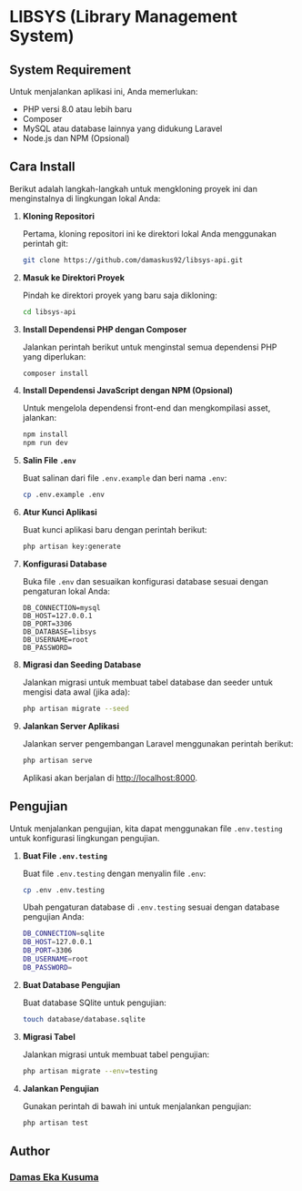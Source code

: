 # LIBSYS (Library Management System)

## System Requirement

Untuk menjalankan aplikasi ini, Anda memerlukan:

- PHP versi 8.0 atau lebih baru
- Composer
- MySQL atau database lainnya yang didukung Laravel
- Node.js dan NPM (Opsional)

## Cara Install

Berikut adalah langkah-langkah untuk mengkloning proyek ini dan menginstalnya di lingkungan lokal Anda:

1. **Kloning Repositori**

   Pertama, kloning repositori ini ke direktori lokal Anda menggunakan perintah git:

   ```bash
   git clone https://github.com/damaskus92/libsys-api.git
   ```

2. **Masuk ke Direktori Proyek**

   Pindah ke direktori proyek yang baru saja dikloning:

   ```bash
   cd libsys-api
   ```

3. **Install Dependensi PHP dengan Composer**

   Jalankan perintah berikut untuk menginstal semua dependensi PHP yang diperlukan:

   ```bash
   composer install
   ```

4. **Install Dependensi JavaScript dengan NPM (Opsional)**

   Untuk mengelola dependensi front-end dan mengkompilasi asset, jalankan:

   ```bash
   npm install
   npm run dev
   ```

5. **Salin File `.env`**

   Buat salinan dari file `.env.example` dan beri nama `.env`:

   ```bash
   cp .env.example .env
   ```

6. **Atur Kunci Aplikasi**

   Buat kunci aplikasi baru dengan perintah berikut:

   ```bash
   php artisan key:generate
   ```

7. **Konfigurasi Database**

   Buka file `.env` dan sesuaikan konfigurasi database sesuai dengan pengaturan lokal Anda:

   ```env
   DB_CONNECTION=mysql
   DB_HOST=127.0.0.1
   DB_PORT=3306
   DB_DATABASE=libsys
   DB_USERNAME=root
   DB_PASSWORD=
   ```

8. **Migrasi dan Seeding Database**

   Jalankan migrasi untuk membuat tabel database dan seeder untuk mengisi data awal (jika ada):

   ```bash
   php artisan migrate --seed
   ```

9. **Jalankan Server Aplikasi**

   Jalankan server pengembangan Laravel menggunakan perintah berikut:

   ```bash
   php artisan serve
   ```

   Aplikasi akan berjalan di <http://localhost:8000>.

## Pengujian

Untuk menjalankan pengujian, kita dapat menggunakan file `.env.testing` untuk konfigurasi lingkungan pengujian.

1. **Buat File `.env.testing`**

   Buat file `.env.testing` dengan menyalin file `.env`:

   ```bash
   cp .env .env.testing
   ```

   Ubah pengaturan database di `.env.testing` sesuai dengan database pengujian Anda:

   ```bash
   DB_CONNECTION=sqlite
   DB_HOST=127.0.0.1
   DB_PORT=3306
   DB_USERNAME=root
   DB_PASSWORD=
   ```

2. **Buat Database Pengujian**

   Buat database SQlite untuk pengujian:

   ```bash
   touch database/database.sqlite
   ```

3. **Migrasi Tabel**

   Jalankan migrasi untuk membuat tabel pengujian:

   ```bash
   php artisan migrate --env=testing
   ```

4. **Jalankan Pengujian**

   Gunakan perintah di bawah ini untuk menjalankan pengujian:

   ```bash
   php artisan test
   ```

## Author

### [Damas Eka Kusuma](https://github.com/damaskus92)
